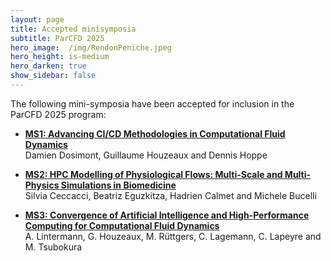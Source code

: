 ```yaml
---
layout: page
title: Accepted minisymposia
subtitle: ParCFD 2025
hero_image:  /img/RendonPeniche.jpeg
hero_height: is-medium
hero_darken: true
show_sidebar: false
---
```


The following mini-symposia have been accepted for inclusion in the ParCFD 2025 program:

- [**MS1: Advancing CI/CD Methodologies in Computational Fluid Dynamics**](/mini-symposia-1)  
    Damien Dosimont, Guillaume Houzeaux and Dennis Hoppe

- [**MS2: HPC Modelling of Physiological Flows: Multi-Scale and Multi-Physics Simulations in Biomedicine**](/mini-symposia-2)  
    Silvia Ceccacci, Beatriz Eguzkitza, Hadrien Calmet and Michele Bucelli

- [**MS3: Convergence of Artificial Intelligence and High-Performance Computing for Computational Fluid Dynamics**](/mini-symposia-3)  
    A. Lintermann, G. Houzeaux, M. Rüttgers, C. Lagemann, C. Lapeyre and M. Tsubokura